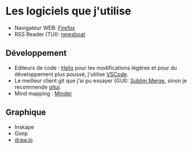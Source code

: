 # Les logiciels que j'utilise

- Navigateur WEB: [Firefox](./firefox.md)
- RSS Reader (TUI): [newsboat](https://newsboat.org/)

## Développement

- Editeurs de code : [Helix](https://helix-editor.com/) pour les modifications légères et pour du développement plus poussé, j'utilise [VSCode](https://vscodium.com/).
- Le meilleur client git que j'ai pu essayer (GUI): [Sublim Merge](https://www.sublimemerge.com/), sinon je recommende [gitui](https://github.com/extrawurst/gitui).
- Mind mapping : [Minder](https://github.com/phase1geo/Minder)

## Graphique

- Inskape
- Gimp
- [draw.io](https://draw.io)
